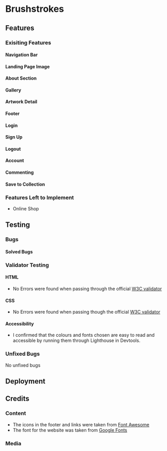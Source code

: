 # Brushstrokes



## Features
### Exisiting Features
#### Navigation Bar


#### Landing Page Image


#### About Section


#### Gallery


#### Artwork Detail


#### Footer


#### Login


#### Sign Up


#### Logout


#### Account

#### Commenting

#### Save to Collection


### Features Left to Implement
- Online Shop

## Testing


### Bugs
#### Solved Bugs


### Validator Testing

#### HTML
- No Errors were found when passing through the official [W3C validator](https://validator.w3.org/#validate_by_input)
#### CSS
- No Errors were found when passing though the official [W3C validator](https://jigsaw.w3.org/css-validator/)

#### Accessibility 
 - I confirmed that the colours and fonts chosen are easy to read and accessible by running them through Lighthouse in Devtools.


### Unfixed Bugs
No unfixed bugs

## Deployment

## Credits
### Content
- The icons in the footer and links were taken from [Font Awesome](https://fontawesome.com/)
- The font for the website was taken from [Google Fonts](https://fonts.google.com/)


 ### Media
